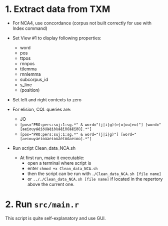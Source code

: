 # 1. Extract data from TXM

- For NCA4, use concordance (corpus not built correctly for use with Index command)
- Set View \#1 to display following properties:
	- word
	- pos
	- ttpos
 	- rnnpos
 	- ttlemma
 	- rnnlemma
 	- subcorpus_id
 	- s_line
 	- (position)
- Set left and right contexts to zero
- For elision, CQL queries are:
	- JO
	 - ```[pos="PRO:pers:suj:1:sg.*" & word="(j|i|g)(e|o|ou|eo)"] [word="[aeiouyáéíóúàèìòùâêîôûäëïöü].*"]```
	 - ```[pos="PRO:pers:suj:1:sg.*" & word="(j|i|g)"] [word="[aeiouyáéíóúàèìòùâêîôûäëïöü].*"]```

- Run script Clean_data_NCA.sh
	- At first run, make it executable:
  		- open a terminal where script is
  		- enter ```chmod +x Clean_data_NCA.sh```
  		- then the script can be run with ```./Clean_data_NCA.sh [file name]```
  		- or ```.././Clean_data_NCA.sh [file name]``` if located in the repertory above the current one.

# 2. Run ```src/main.r```

This script is quite self-explanatory and use GUI.
